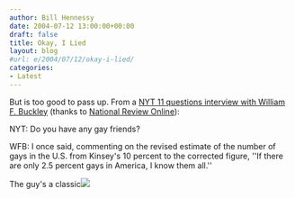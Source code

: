 ```yaml
---
author: Bill Hennessy
date: 2004-07-12 13:00:00+00:00
draft: false
title: Okay, I Lied
layout: blog
#url: e/2004/07/12/okay-i-lied/
categories:
- Latest
---
```


But is too good to pass up.  From a [NYT 11 questions interview with William F. Buckley](https://www.nytimes.com/2004/07/11/magazine/11QUESTIONS.html) (thanks to [National Review Online](https://www.nationalreview.com/thecorner/corner.asp)):  
  
NYT:  Do you have any gay friends?  
  
WFB:  I once said, commenting on the revised estimate of the number of gays in the U.S. from Kinsey's 10 percent to the corrected figure, ''If there are only 2.5 percent gays in America, I know them all.''   
  
The guy's a classic![](https://blog.billhennessy.com/aggbug.aspx?PostID=693)

